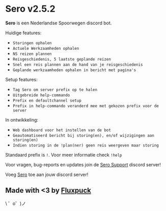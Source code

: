 Sero v2.5.2
=========================

**Sero** is een Nederlandse Spoorwegen discord bot.

Huidige features:
- `Storingen ophalen`
- `Actuele Werkzaamheden ophalen`
- `NS reizen plannen`
- `Reisgeschiedenis, 5 laatste geplande reizen`
- `Snel een reis plannen aan de hand van je reisgeschiedenis`
- `Geplande werkzaamheden ophalen in bericht met pagina's`

Setup features:
- `Tag Sero om server prefix op te halen`
- `Uitgebreide help-commando`
- `Prefix en defaultchannel setup`
- `Prefix in help-commando veranderd mee met gekozen prefix voor de server`

In ontwikkeling:
- `Web dashboard voor het instellen van de bot`
- `Geautomatiseerd bericht bij storing(en), en/of wijzigingen aan storing(en)`
- `Indien storing in de !plan(ner) geen reis weergeven maar storing`

Standaard prefix is `!`. Voor meer informatie check `!help`

Voor vragen, bug-reports en updates join de [Sero Support](https://discord.gg/WcwNtAA) discord server!

Voeg [Sero](https://discordapp.com/api/oauth2/authorize?client_id=553561246339956766&permissions=0&scope=bot) toe aan jouw discord server!

Made with <3 by [Fluxpuck](https://twitter.com/fluxpuck)
-------------------

 \ ゜o゜)ノ

